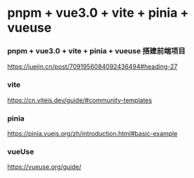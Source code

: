# pnpm + vue3.0 + vite + pinia + vueuse

### pnpm + vue3.0 + vite + pinia + vueuse 搭建前端项目
https://juejin.cn/post/7091956084092436494#heading-27

### vite
https://cn.vitejs.dev/guide/#community-templates

### pinia
https://pinia.vuejs.org/zh/introduction.html#basic-example

### vueUse
https://vueuse.org/guide/